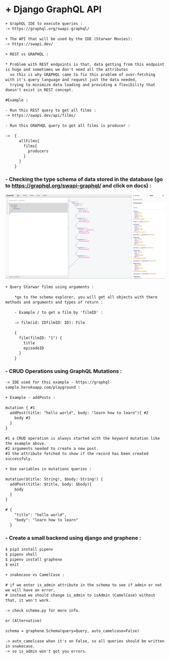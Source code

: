 # + Django GraphQL API

    + GraphQL IDE to execute queries :
    -> https://graphql.org/swapi-graphql/

    + The API that will be used by the IDE (Starwar Movies):
    -> https://swapi.dev/

    + REST vs GRAPHQL :

    * Problem with REST endpoints is that, data getting from this endpoint is huge and sometimes we don't need all the attributes
      so this is why GRAPHQL came to fix this problem of over-fetching with it's query language and request just the data needed,
      trying to minimize data loading and providing a flexibility that doesn't exist in REST concept.

    #Example :

    - Run this REST query to get all films :
    -> https://swapi.dev/api/films/

    - Run this GRAPHQL query to get all films is producer :

    ->  {
          allFilms{
            films{
              producers
            }
          }
        }


### - Checking the type schema of data stored in the database (go to https://graphql.org/swapi-graphql/ and click on docs) :

![](./static/schema_explorer.png)

    + Query Starwar films using arguments :

        *go to the schema explorer, you will get all objects with there methods and arguments and types of return :

        - Example / to get a film by 'filmID' :

        -> film(id: IDfilmID: ID): Film

        {
          film(filmID: "1") {
            title
            episodeID
          }
        }


### - CRUD Operations using GraphQL Mutations :

    -> IDE used for thsi example - https://graphql-sample.herokuapp.com/playground :

    + Example - addPosts :

    mutation { #1
      addPost(title: "hello world", body: "learn how to learn"){ #2
        body #3
      }
    }

    #1 a CRUD operation is always started with the keyword mutation like the example above.
    #2 arguments needed to create a new post.
    #3 the attribute fetched to show if the record has been created successfuly.

    + Use variables in mutations queries :

    mutation($title: String!, $body: String!) {
      addPost(title: $title, body: $body){
        body
      }
    }

    # {
        "title": "hello world",
        "body": "learn how to learn"
      }


### - Create a small backend using django and graphene :

    $ pip3 install pipenv
    $ pipenv shell
    $ pipenv install graphene
    $ exit

    + snakecase vs CamelCase :

    # if we enter is_admin attribute in the schema to see if admin or not we will have an error,
    # instead we should change is_admin to isAdmin (CamelCase) without that, it won't work.

    -> check schema.py for more info.

    or (Alternative)

    schema = graphene.Schema(query=Query, auto_camelcase=False)

    -> auto_camelcase when it's on False, so all queries should be written in snakecase.
    -> so is_admin won't got you errors.


